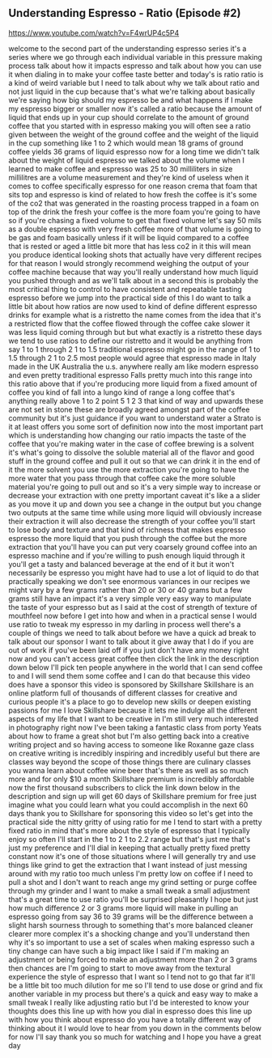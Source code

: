 ## Understanding Espresso - Ratio (Episode #2)

<https://www.youtube.com/watch?v=F4wrUP4c5P4>

welcome to the second part of the
understanding espresso series it's a
series where we go through each
individual variable in this pressure
making process talk about how it impacts
espresso and talk about how you can use
it when dialing in to make your coffee
taste better and today's is ratio ratio
is a kind of weird variable but I need
to talk about why we talk about ratio
and not just liquid in the cup because
that's what we're talking about
basically we're saying how big should my
espresso be and what happens if I make
my espresso bigger or smaller now it's
called a ratio because the amount of
liquid that ends up in your cup should
correlate to the amount of ground coffee
that you started with in espresso making
you will often see a ratio given between
the weight of the ground coffee and the
weight of the liquid in the cup
something like 1 to 2 which would mean
18 grams of ground coffee yields 36
grams of liquid espresso now for a long
time we didn't talk about the weight of
liquid espresso we talked about the
volume when I learned to make coffee and
espresso was 25 to 30 milliliters in
size millilitres are a volume
measurement and they're kind of useless
when it comes to coffee specifically
espresso for one reason crema that foam
that sits top and espresso is kind of
related to how fresh the coffee is it's
some of the co2 that was generated in
the roasting process trapped in a foam
on top of the drink the fresh your
coffee is the more foam you're going to
have so if you're chasing a fixed volume
to get that fixed volume let's say 50
mils as a double espresso with very
fresh coffee more of that volume is
going to be gas and foam basically
unless if it will be liquid compared to
a coffee that is rested or aged a little
bit more that has less co2 in it this
will mean you produce identical looking
shots that actually have very different
recipes for that reason I would strongly
recommend weighing the output of your
coffee machine because that way you'll
really
understand how much liquid you pushed
through and as we'll talk about in a
second
this is probably the most critical thing
to control to have consistent and
repeatable tasting espresso before we
jump into the practical side of this I
do want to talk a little bit about how
ratios are now used to kind of define
different espresso drinks for example
what is a ristretto the name comes from
the idea that it's a restricted flow
that the coffee flowed through the
coffee cake
slower it was less liquid coming through
but but what exactly is a ristretto
these days we tend to use ratios to
define our ristretto and it would be
anything from say 1 to 1 through 2 1 to
1.5 traditional espresso might go in the
range of 1 to 1.5 through 2 1 to 2.5
most people would agree that espresso
made in Italy made in the UK Australia
the u.s. anywhere really am like modern
espresso and even pretty traditional
espresso Falls pretty much into this
range into this ratio above that if
you're producing more liquid from a
fixed amount of coffee you kind of fall
into a lungo kind of range a long coffee
that's anything really above 1 to 2
point 5 1 2 3 that kind of way and
upwards these are not set in stone
these are broadly agreed amongst part of
the coffee community but it's just
guidance if you want to understand water
a Strato is it at least offers you some
sort of definition now into the most
important part which is understanding
how changing our ratio impacts the taste
of the coffee that you're making water
in the case of coffee brewing is a
solvent it's what's going to dissolve
the soluble material all of the flavor
and good stuff in the ground coffee and
pull it out so that we can drink it in
the end of it the more solvent you use
the more extraction you're going to have
the more water that you pass through
that coffee cake the more soluble
material you're going to pull out and so
it's a very simple way to increase or
decrease your extraction with one pretty
important caveat it's like a a slider as
you move it up and down you see a change
in the output but you change two outputs
at the same
time while using more liquid will
obviously increase their extraction it
will also decrease the strength of your
coffee you'll start to lose body and
texture and that kind of richness that
makes espresso espresso the more liquid
that you push through the coffee but the
more extraction that you'll have you can
put very coarsely ground coffee into an
espresso machine and if you're willing
to push enough liquid through it you'll
get a tasty and balanced beverage at the
end of it
but it won't necessarily be espresso you
might have had to use a lot of liquid to
do that practically speaking we don't
see enormous variances in our recipes we
might vary by a few grams rather than 20
or 30 or 40 grams but a few grams still
have an impact it's a very simple very
easy way to manipulate the taste of your
espresso but as I said at the cost of
strength of texture of mouthfeel now
before I get into how and when in a
practical sense I would use ratio to
tweak my espresso in my darling in
process well there's a couple of things
we need to talk about before we have a
quick ad break to talk about our sponsor
I want to talk about it give away that I
do if you are out of work if you've been
laid off if you just don't have any
money right now
and you can't access great coffee then
click the link in the description down
below
I'll pick ten people anywhere in the
world that I can send coffee to and I
will send them some coffee and I can do
that because this video does have a
sponsor this video is sponsored by
Skillshare Skillshare is an online
platform full of thousands of different
classes for creative and curious people
it's a place to go to develop new skills
or deepen existing passions for me
I love Skillshare because it lets me
indulge all the different aspects of my
life that I want to be creative in I'm
still very much interested in
photography right now I've been taking a
fantastic class from porty Yeats about
how to frame a great shot but I'm also
getting back into a creative writing
project and so having access to someone
like Roxanne gaze class on creative
writing is incredibly inspiring and
incredibly useful but there are classes
way beyond the scope of those things
there are culinary classes you wanna
learn about coffee wine beer that's
there as well as so much more and for
only $10 a month Skillshare premium is
incredibly
affordable now the first thousand
subscribers to click the link down below
in the description and sign up will get
60 days of Skillshare premium for free
just imagine what you could learn what
you could accomplish in the next 60 days
thank you to Skillshare for sponsoring
this video so let's get into the
practical side the nitty gritty of using
ratio for me I tend to start with a
pretty fixed ratio in mind that's more
about the style of espresso that I
typically enjoy so often I'll start in
the 1 to 2 1 to 2.2 range but that's
just me that's just my preference and
I'll dial in keeping that actually
pretty fixed pretty constant now it's
one of those situations where I will
generally try and use things like grind
to get the extraction that I want
instead of just messing around with my
ratio too much unless I'm pretty low on
coffee if I need to pull a shot and I
don't want to reach ange my grind
setting or purge coffee through my
grinder and I want to make a small tweak
a small adjustment that's a great time
to use ratio you'll be surprised
pleasantly I hope but just how much
difference 2 or 3 grams more liquid will
make in pulling an espresso going from
say 36 to 39 grams will be the
difference between a slight harsh
sourness through to something that's
more balanced cleaner clearer more
complex it's a shocking change and
you'll understand then why it's so
important to use a set of scales when
making espresso such a tiny change can
have such a big impact like I said if
I'm making an adjustment or being forced
to make an adjustment more than 2 or 3
grams then chances are I'm going to
start to move away from the textural
experience the style of espresso that I
want so I tend not to go that far it'll
be a little bit too much dilution for me
so I'll tend to use dose or grind and
fix another variable in my process but
there's a quick and easy way to make a
small tweak I really like adjusting
ratio but I'd be interested to know your
thoughts does this line up with how you
dial in espresso does this line up with
how you think about espresso do you have
a totally different way of thinking
about it I would love to hear from you
down in the comments below
for now I'll say thank you so much for
watching and I hope you have a great day
